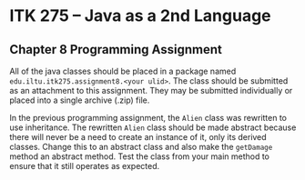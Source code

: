 # ITK 275 – Java as a 2nd Language
## Chapter 8 Programming Assignment

All of the java classes should be placed in a package named `edu.iltu.itk275.assignment8.<your ulid>`.  The class should be submitted as an attachment to this assignment.  They may be submitted individually or placed into a single archive (.zip) file.

In the previous programming assignment, the `Alien` class was rewritten to use inheritance.  The rewritten `Alien` class should be made abstract because there will never be a need to create an instance of it, only its derived classes.  Change this to an abstract class and also make the `getDamage` method an abstract method.  Test the class from your main method to ensure that it still operates as expected.
